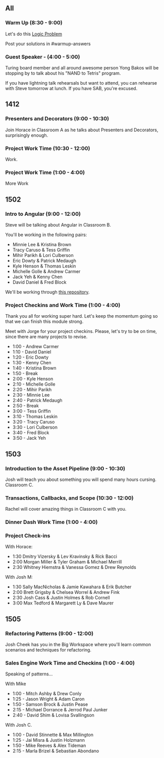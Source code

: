 ## All

### Warm Up (8:30 - 9:00)

Let's do this [Logic Problem](http://cl.ly/1M0B1j273Q1R)

Post your solutions in #warmup-answers

### Guest Speaker - (4:00 - 5:00)

Turing board member and all around awesome person Yong Bakos will be stopping by to talk about his "NAND to Tetris" program.

If you have lightning talk rehearsals but want to attend, you can rehearse with Steve tomorrow at lunch. If you have SAB, you're excused.


## 1412

### Presenters and Decorators (9:00 - 10:30)

Join Horace in Classroom A as he talks about Presenters and Decorators, surprisingly enough.

### Project Work Time (10:30 - 12:00)

Work.

### Project Work Time (1:00 - 4:00)

More Work


## 1502

### Intro to Angular (9:00 - 12:00)

Steve will be talking about Angular in Classroom B.

You'll be working in the following pairs:

* Minnie Lee & Kristina Brown
* Tracy Caruso & Tess Griffin
* Mihir Parikh & Lori Culberson
* Eric Dowty & Patrick Medaugh
* Kyle Henson & Thomas Leskin
* Michelle Golle & Andrew Carmer
* Jack Yeh & Kenny Chen
* David Daniel & Fred Block

We'll be working through [this repository](https://github.com/turingschool-examples/angularity).

### Project Checkins and Work Time (1:00 - 4:00)

Thank you all for working super hard. Let's keep the momentum going so that we can finish this module strong.

Meet with Jorge for your project checkins. Please, let's try to be on time, since there are many projects to revise.

* 1:00 - Andrew Carmer
* 1:10 - David Daniel
* 1:20 - Eric Dowty
* 1:30 - Kenny Chen
* 1:40 - Kristina Brown
* 1:50 - Break
* 2:00 - Kyle Henson
* 2:10 - Michelle Golle
* 2:20 - Mihir Parikh
* 2:30 - Minnie Lee
* 2:40 - Patrick Medaugh
* 2:50 - Break
* 3:00 - Tess Griffin
* 3:10 - Thomas Leskin
* 3:20 - Tracy Caruso
* 3:30 - Lori Culberson
* 3:40 - Fred Block
* 3:50 - Jack Yeh

## 1503

### Introduction to the Asset Pipeline (9:00 - 10:30)

Josh will teach you about something you will spend many hours cursing. Classroom C.

### Transactions, Callbacks, and Scope (10:30 - 12:00)

Rachel will cover amazing things in Classroom C with you.

### Dinner Dash  Work Time (1:00 - 4:00)

### Project Check-ins

With Horace:

- 1:30 Dmitry Vizersky & Lev Kravinsky & Rick Bacci
- 2:00 Morgan Miller & Tyler Graham & Michael Merrill
- 2:30 Whitney Hiemstra & Vanessa Gomez & Drew Reynolds

With Josh M:

- 1:30 Sally MacNicholas & Jamie Kawahara & Erik Butcher
- 2:00 Brett Grigsby & Chelsea Worrel & Andrew Fink
- 2:30 Josh Cass & Justin Holmes & Rob Cornell
- 3:00 Max Tedford & Margarett Ly & Dave Maurer

## 1505

### Refactoring Patterns (9:00 - 12:00)

Josh Cheek has you in the Big Workspace where you'll learn common scenarios and techniques for
refactoring.

### Sales Engine Work Time and Checkins (1:00 - 4:00)

Speaking of patterns...

With Mike

* 1:00 - Mitch Ashby & Drew Conly
* 1:25 - Jason Wright & Adam Caron
* 1:50 - Samson Brock & Justin Pease
* 2:15 - Michael Dorrance & Jerrod Paul Junker
* 2:40 - David Shim & Lovisa Svallingson

With Josh C.

* 1:00 - David Stinnette & Max Millington
* 1:25 - Jai Misra & Justin Holzmann
* 1:50 - Mike Reeves & Alex Tideman
* 2:15 - Marla Brizel & Sebastian Abondano
